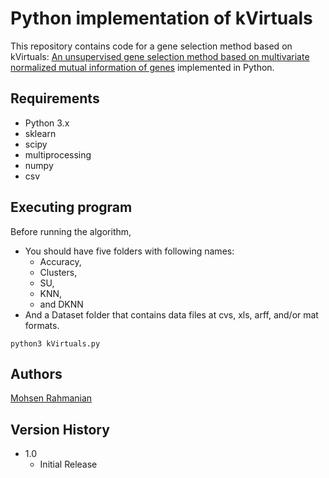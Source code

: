 # Python implementation of kVirtuals

This repository contains code for a gene selection method based on kVirtuals: [An unsupervised gene selection method based on multivariate normalized
mutual information of genes](https://www.sciencedirect.com/science/article/abs/pii/S0169743922000235) implemented in Python.

## Requirements

* Python 3.x
* sklearn
* scipy
* multiprocessing
* numpy
* csv

## Executing program

Before running the algorithm,

* You should have five folders with following names: 
  * Accuracy, 
  * Clusters, 
  * SU, 
  * KNN, 
  * and DKNN
* And a Dataset folder that contains data files at cvs, xls, arff, and/or mat formats.
```
python3 kVirtuals.py
```

## Authors

[Mohsen Rahmanian](http://mrahmanian.ir)

## Version History

* 1.0
    * Initial Release
